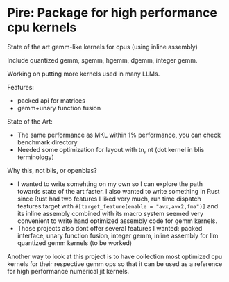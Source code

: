 
# Pire: Package for high performance cpu kernels
State of the art gemm-like kernels for cpus (using inline assembly)

Include quantized gemm, sgemm, hgemm, dgemm, integer gemm.

Working on putting more kernels used in many LLMs.

Features:
- packed api for matrices
- gemm+unary function fusion

State of the Art:
- The same performance as MKL within 1% performance, you can check benchmark directory
- Needed some optimization for layout with tn, nt (dot kernel in blis terminology)


Why this, not blis, or openblas?

- I wanted to write somehting on my own so I can explore the path towards state of the art faster.
I also wanted to write something in Rust since Rust had two features I liked very much, run time dispatch features target
with  `#[target_feature(enable = "avx,avx2,fma")]` and its inline assembly combined with its macro system seemed very convenient to write hand optimized assembly code for 
gemm kernels.
- Those projects also dont offer several features I wanted: packed interface, unary function fusion, integer gemm, inline assembly for llm quantized gemm kernels (to be worked)

Another way to look at this project is to have collection most optimized cpu kernels for their respective gemm ops so that it can be used as a reference for high performance numerical jit kernels.
